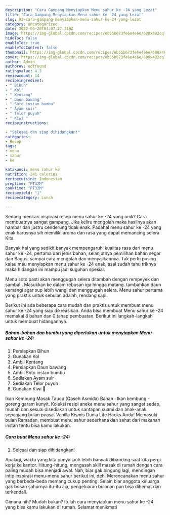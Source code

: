 ```yaml
---
description: "Cara Gampang Menyiapkan Menu sahur ke -24 yang Lezat"
title: "Cara Gampang Menyiapkan Menu sahur ke -24 yang Lezat"
slug: 92-cara-gampang-menyiapkan-menu-sahur-ke-24-yang-lezat
category: Uncategorized
date: 2022-06-20T04:07:27.319Z
image: https://img-global.cpcdn.com/recipes/eb55b673fe6e4e6e/680x482cq70/menu-sahur-ke-24-foto-resep-utama.jpg
hideToc: false
enableToc: true
enableTocContent: false
thumbnail: https://img-global.cpcdn.com/recipes/eb55b673fe6e4e6e/680x482cq70/menu-sahur-ke-24-foto-resep-utama.jpg
cover: https://img-global.cpcdn.com/recipes/eb55b673fe6e4e6e/680x482cq70/menu-sahur-ke-24-foto-resep-utama.jpg
author: Admin
authorAv: notfound
ratingvalue: 4.3
reviewcount: 14
recipeingredient:
- " Bihun"
- " Kol"
- " Kentang"
- " Daun bawang"
- " Soto instan bumbu"
- " Ayam suir"
- " Telor puyuh"
- " Kiwi "
recipeinstructions:

- "Selesai dan siap dihidangkan!"
categories:
- Resep
tags:
- menu
- sahur
- ke

katakunci: menu sahur ke 
nutrition: 241 calories
recipecuisine: Indonesian
preptime: "PT32M"
cooktime: "PT32M"
recipeyield: "1"
recipecategory: Lunch

---
```





Sedang mencari inspirasi resep menu sahur ke -24 yang unik? Cara membuatnya sangat gampang. Jika keliru mengolah maka hasilnya akan hambar dan justru cenderung tidak enak. Padahal menu sahur ke -24 yang enak harusnya sih memiliki aroma dan rasa yang dapat memancing selera Kita.





Banyak hal yang sedikit banyak mempengaruhi kualitas rasa dari menu sahur ke -24, pertama dari jenis bahan, selanjutnya pemilihan bahan segar dan Bagus, sampai cara mengolah dan menyajikannya. Tak perlu pusing kalau mau menyiapkan menu sahur ke -24 enak,      asal sudah tahu triknya maka hidangan ini mampu jadi suguhan spesial.














Menu soto pasti akan menggugah selera ditambah dengan rempeyek dan sambal.. Masukkan ke dalam rebusan iga hingga matang. tambahkan daun kemangi agar sup lebih wangi dan menggugah selera. Menu sahur pertama yang praktis untuk sebulan adalah, rendang sapi.






Berikut ini ada beberapa cara mudah dan praktis untuk membuat menu sahur ke -24 yang siap dikreasikan. Anda bisa membuat Menu sahur ke -24 memakai 8 bahan dan 0 tahap pembuatan. Berikut ini langkah-langkah untuk membuat hidangannya.

<!--inarticleads1-->

##### Bahan-bahan dan bumbu yang diperlukan untuk menyiapkan Menu sahur ke -24:

1. Persiapkan  Bihun
1. Gunakan  Kol
1. Ambil  Kentang
1. Persiapkan  Daun bawang
1. Ambil  Soto instan bumbu
1. Sediakan  Ayam suir
1. Sediakan  Telor puyuh
1. Gunakan  Kiwi 🥝


Ikan Kembung Masak Taucu (Qaseh Asmida) Bahan : Ikan kembung - goreng garam kunyit. Koleksi resipi aneka menu sahur yang sangat sedap, mudah dan sesuai disediakan untuk santapan suami dan anak-anak sepanjang bulan puasa. Vanilla Kismis Dunia Life Hacks Anda! Memasuki bulan Ramadan, membuat menu sahur sederhana dan sehat dari makanan instan tentu bisa kamu lakukan. 

<!--inarticleads2-->

##### Cara buat Menu sahur ke -24:


1. Selesai dan siap dihidangkan!

Apalagi, waktu yang kita punya jauh lebih banyak dibanding saat kita pergi kerja ke kantor. Hitung-hitung, mengasah skill masak di rumah dengan cara paling mudah bisa menjadi awal. Nah, biar gak bingung lagi, mendingan intip inspirasi menu-menu sahur berikut ini, deh. Merencanakan menu sahur yang berbeda-beda memang cukup penting. Selain biar anggota keluarga gak bosan sahurnya itu-itu aja, pengeluaran bulanan pun bisa dihemat dan terkendali. 

Gimana nih? Mudah bukan? Itulah cara menyiapkan menu sahur ke -24 yang bisa kamu lakukan di rumah. Selamat menikmati
